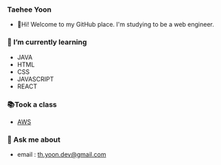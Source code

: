 ### Taehee Yoon
* :wave:Hi! Welcome to my GitHub place. I'm studying to be a web engineer.

### 🌱 I’m currently learning
* JAVA   
* HTML   
* CSS   
* JAVASCRIPT   
* REACT   

### :books:Took a class
* [AWS](https://pages.awscloud.com/cloud-in-life-coding-everybody-2020.html)   


### 💬 Ask me about
* email : th.yoon.dev@gmail.com

<!--
**thyoondev/thyoondev** is a ✨ _special_ ✨ repository because its `README.md` (this file) appears on your GitHub profile.

Here are some ideas to get you started:

- 🔭 I’m currently working on ...
- 🌱 I’m currently learning ...
- 👯 I’m looking to collaborate on ...
- 🤔 I’m looking for help with ...
- 💬 Ask me about ...
- 📫 How to reach me: ...
- 😄 Pronouns: ...
- ⚡ Fun fact: ...
-->
